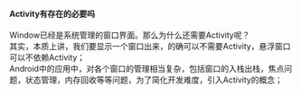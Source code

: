 #### Activity有存在的必要吗  

Window已经是系统管理的窗口界面。那么为什么还需要Activity呢？  
其实，本质上讲，我们要显示一个窗口出来，的确可以不需要Activity，悬浮窗口可以不依赖Activity；  
Android中的应用中，对各个窗口的管理相当复杂，包括窗口的入栈出栈，焦点问题，状态管理，内存回收等等问题，为了简化开发难度，引入Activity的概念；  


